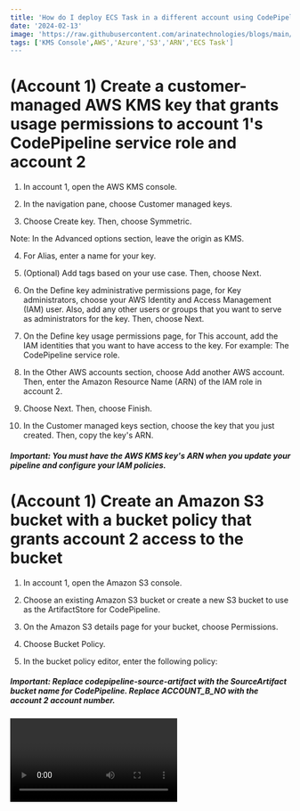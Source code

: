 ```yaml
---
title: 'How do I deploy ECS Task in a different account using CodePipeline that uses CodeDeploy'
date: '2024-02-13'
image: 'https://raw.githubusercontent.com/arinatechnologies/blogs/main/smcodepipeline.webp'
tags: ['KMS Console',AWS','Azure','S3','ARN','ECS Task']
---
```

# (Account 1) Create a customer-managed AWS KMS key that grants usage permissions to account 1's CodePipeline service role and account 2
1. In account 1, open the AWS KMS console.

2. In the navigation pane, choose Customer managed keys.

3. Choose Create key. Then, choose Symmetric.

Note: In the Advanced options section, leave the origin as KMS.

4. For Alias, enter a name for your key.

5. (Optional) Add tags based on your use case. Then, choose Next.

6. On the Define key administrative permissions page, for Key administrators, choose your AWS Identity and Access Management (IAM) user. Also, add any other users or groups that you want to serve as administrators for the key. Then, choose Next.

7. On the Define key usage permissions page, for This account, add the IAM identities that you want to have access to the key. For example: The CodePipeline service role.

8. In the Other AWS accounts section, choose Add another AWS account. Then, enter the Amazon Resource Name (ARN) of the IAM role in account 2.

9. Choose Next. Then, choose Finish.

10. In the Customer managed keys section, choose the key that you just created. Then, copy the key's ARN.

##### Important: You must have the AWS KMS key's ARN when you update your pipeline and configure your IAM policies.

# (Account 1) Create an Amazon S3 bucket with a bucket policy that grants account 2 access to the bucket
1. In account 1, open the Amazon S3 console.

2. Choose an existing Amazon S3 bucket or create a new S3 bucket to use as the ArtifactStore for CodePipeline.

3. On the Amazon S3 details page for your bucket, choose Permissions.

4. Choose Bucket Policy.

5. In the bucket policy editor, enter the following policy:

##### Important: Replace codepipeline-source-artifact with the SourceArtifact bucket name for CodePipeline. Replace ACCOUNT_B_NO with the account 2 account number.

<Video id="7pY1LNxlIso" title="How do I deploy ECS Task in a different account using CodePipeline that uses CodeDeploy"/>


{
  "Version": "2012-10-17",
  "Statement": [
      {
          "Effect": "Allow",
          "Principal": {
              "Service": "logs.us-east-1.amazonaws.com"
          },
          "Action": "s3:GetBucketAcl",
          "Resource": "arn:aws:s3:::current-account-pipeline-bucket",
          "Condition": {
              "StringEquals": {
                  "aws:SourceAccount": " <<Account 1>>"
              },
              "ArnLike": {
                  "aws:SourceArn": "arn:aws:logs:us-east-1: <<Account 1>>:*"
              }
          }
      },
      {
          "Effect": "Allow",
          "Principal": {
              "Service": "logs.us-east-1.amazonaws.com"
          },
          "Action": "s3:PutObject",
          "Resource": "arn:aws:s3:::current-account-pipeline-bucket/*",
          "Condition": {
              "StringEquals": {
                  "aws:SourceAccount": " <<Account 1>>",
                  "s3:x-amz-acl": "bucket-owner-full-control"
              }
          }
      },
      {
          "Effect": "Allow",
          "Principal": {
              "AWS": "arn:aws:iam::<<Account2>>:root"
          },
          "Action": [
              "s3:Get*",
              "s3:Put*"
          ],
          "Resource": "arn:aws:s3:::current-account-pipeline-bucket/*"
      },
      {
          "Effect": "Allow",
          "Principal": {
              "AWS": "arn:aws:iam::<<Account2>>:root"
          },
          "Action": "s3:ListBucket",
          "Resource": "arn:aws:s3:::current-account-pipeline-bucket"
      }
  ]
  }Copy CodeCopy CodeCopy CodeCopy CodeCopy CodeCopy CodeCopy CodeCopy CodeCopy Code
6. Choose Save.

# (Account 2) Create a cross-account IAM role
### Create an IAM policy that allows the following:
a. The pipeline in account 1 to assume the cross-account IAM role in account 2

b. CodePipeline and CodeDeploy API actions

c. Amazon S3 API actions related to the SourceArtifact

1. In account 2, open the IAM console.

2. In the navigation pane, choose Policies. Then, choose Create policy.

3. Choose the JSON tab. Then, enter the following policy into the JSON editor:

Important: Replace codepipeline-source-artifact with your pipeline's Artifact store's bucket name.

{
    "Version": "2012-10-17",
    "Statement": [
        {
            "Effect": "Allow",
            "Action": [
                "s3:List*",
                "s3:DeleteObjectVersion",
                "s3:*Object",
                "s3:CreateJob",
                "s3:Put*",
                "s3:Get*"
            ],
            "Resource": [
                "arn:aws:s3:::current-account-pipeline-bucket/*"
            ]
        },
        {
            "Action": [
                "kms:DescribeKey",
                "kms:GenerateDataKey",
                "kms:Decrypt",
                "kms:CreateGrant",
                "kms:ReEncrypt*",
                "kms:Encrypt"
            ],
            "Resource": [
                "arn:aws:kms:us-east-1: <<Account 1>>:key/f031942c-5c7b-4e9f-9215-56be4cddab51"
            ],
            "Effect": "Allow",
            "Sid": "KMSAccess"
        },
        {
            "Effect": "Allow",
            "Action": [
                "s3:Get*",
                "s3:ListBucket"
            ],
            "Resource": [
                "arn:aws:s3:::current-account-pipeline-bucket"
            ]
        },
        {
            "Effect": "Allow",
            "Action": [
                "cloudformation:*",
                "iam:PassRole"
            ],
            "Resource": "*"
        }
    ]
}Copy CodeCopy CodeCopy CodeCopy CodeCopy CodeCopy CodeCopy CodeCopy CodeCopy Code
4. Choose Review policy.

5. For Name, enter a name for the policy.

6. Choose Create policy.

# Create a second IAM policy that allows AWS KMS API actions
1. In account 2, open the IAM console.

2. In the navigation pane, choose Policies. Then, choose Create policy.

3. Choose the JSON tab. Then, enter the following policy into the JSON editor:

Important: Replace arn:aws:kms:REGION:ACCOUNT_A_NO:key/key-id with your AWS KMS key's ARN that you copied earlier.

{
      "Action": [
        "kms:DescribeKey",
        "kms:GenerateDataKey",
        "kms:Decrypt",
        "kms:CreateGrant",
        "kms:ReEncrypt*",
        "kms:Encrypt"
    ],
    "Resource": [
        "arn:aws:kms:us-east-1: <<Account 1>>:key/f031942c-5c7b-4e9f-9215-56be4cddab51"
    ],
    "Effect": "Allow",
    "Sid": "KMSAccess"
  }Copy CodeCopy CodeCopy CodeCopy CodeCopy CodeCopy CodeCopy CodeCopy CodeCopy Code
4. Choose Review policy.

5. For Name, enter a name for the policy.

6. Choose Create policy.

# Create the cross-account IAM role using the policies that you created
1. In account 2, open the IAM console.

2. In the navigation pane, choose Roles.

3. Choose Create role.

4. Choose Another AWS account.

5. For Account ID, enter the account 1 account ID.

6. Choose Next: Permissions. Then, complete the steps to create the IAM role.

7. Attach the cross-account role policy and KMS key policy to the role that you created. For instructions, see Adding and removing IAM identity permissions.

# (Account 1) Add the AssumeRole permission to the account 1 CodePipeline service role to allow it to assume the cross-account role in account 2
1. In account 1, open the IAM console.

2. In the navigation pane, choose Roles.

3. Choose the IAM service role that you're using for CodePipeline.

4. Choose Add inline policy.

5. Choose the JSON tab. Then, enter the following policy into the JSON editor:

##### Important: Replace ACCOUNT_B_NO with the account 2 account number.

{
  "Version": "2012-10-17",
  "Statement": {
    "Effect": "Allow",
    "Action": "sts:AssumeRole",
    "Resource": [
      "arn:aws:iam::ACCOUNT_B_NO:role/*"
    ]
  }
}Copy CodeCopy CodeCopy CodeCopy CodeCopy CodeCopy CodeCopy CodeCopy CodeCopy Code
6. Choose Review policy, and then create the policy.

# (Account 2) Create a service role for CodeDeploy and if using EC2 you need to also setup AutoScaling for EC2 service role that includes the required permissions for the services deployed by the stack
Note:

1. In account 2, open the IAM console.

2. In the navigation pane, choose Roles.

3. Create a role for AWS CloudFormation to use when launching services on your behalf.

4. Apply permissions to your role based on your use case.

##### Important: Make sure that your trust policy allows resources in Account 1: << Account 1 >> 0 to access services that are deployed by the stack.

# (Account 1) Update the CodePipeline configuration to include the resources associated with account 2
Note: If you receive errors when running AWS Command Line Interface (AWS CLI) commands, confirm that you're running a recent version of the AWS CLI.

You can't use the CodePipeline console to create or edit a pipeline that uses resources associated with another account. However, you can use the console to create the general structure of the pipeline. Then, you can use the AWS CLI to edit the pipeline and add the resources associated with the other account. Or, you can update a current pipeline with the resources for the new pipeline. For more information, see Create a pipeline in CodePipeline.

1. Get the pipeline JSON structure by running the following AWS CLI command:

aws codepipeline get-pipeline --name MyFirstPipeline &gt;pipeline.jsonCopy CodeCopy CodeCopy CodeCopy CodeCopy CodeCopy CodeCopy CodeCopy CodeCopy Code
2. In your local pipeline.json file, confirm that the encryptionKey ID under artifactStore contains the ID with the AWS KMS key's ARN.

Note: For more information on pipeline structure, see create-pipeline in the AWS CLI Command Reference.

Note: The RoleArn inside the "name": "Deploy" configuration JSON structure for your pipeline is the role for the CodePipeline role in Account 2. This is IMPORTANT as using this role the pipeline in Account 1 will be able to know the ECS Service/task is in which account.

4. Verify that the role is updated for both of the following:

a. The RoleArn inside the action configuration JSON structure for your pipeline.

b. The roleArn outside the action configuration JSON structure for your pipeline.

Note: In the following code example, RoleArn is the role passed to AWS CloudFormation to launch the stack. CodePipeline uses roleArn to operate an AWS CloudFormation stack.

{
"pipeline": {
  "name": "svc-pipeline",
  "roleArn": "arn:aws:iam:: <<Account 1>>:role/codepipeline-role",
  "artifactStores": {
      "eu-west-2": {
          "type": "S3",
          "location": "codepipeline-eu-west-2-419402304744",
          "encryptionKey": {
              "id": "arn:aws:kms:us-east-1: <<Account 1>>:key/f031942c-5c7b-4e9f-9215-56be4cddab51",
              "type": "KMS"
          }
      },
      "us-east-1": {
          "type": "S3",
          "location": "codepipeline-us-east-1- <<Account 1>>"
      }
  },
  "stages": [
      {
          "name": "Source",
          "actions": [
              {
                  "name": "Source",
                  "actionTypeId": {
                      "category": "Source",
                      "owner": "AWS",
                      "provider": "CodeCommit",
                      "version": "1"
                  },
                  "runOrder": 1,
                  "configuration": {
                      "BranchName": "develop",
                      "OutputArtifactFormat": "CODE_ZIP",
                      "PollForSourceChanges": "false",
                      "RepositoryName": "my-ecs-service"
                  },
                  "outputArtifacts": [
                      {
                          "name": "SourceArtifact"
                      }
                  ],
                  "inputArtifacts": [],
                  "region": "us-east-1"
              }
          ]
      },
      {
          "name": "TST_Develop",
          "actions": [
              {
                  "name": "Build-TST",
                  "actionTypeId": {
                      "category": "Build",
                      "owner": "AWS",
                      "provider": "CodeBuild",
                      "version": "1"
                  },
                  "runOrder": 1,
                  "configuration": {
                      "ProjectName": "codebuild-project"
                  },
                  "outputArtifacts": [
                      {
                          "name": "BuildArtifact"
                      }
                  ],
                  "inputArtifacts": [
                      {
                          "name": "SourceArtifact"
                      }
                  ],
                  "region": "us-east-1"
              },
              {
                  "name": "Build-Docker",
                  "actionTypeId": {
                      "category": "Build",
                      "owner": "AWS",
                      "provider": "CodeBuild",
                      "version": "1"
                  },
                  "runOrder": 2,
                  "configuration": {
                      "PrimarySource": "SourceArtifact",
                      "ProjectName": "codebuild_docker_prj"
                  },
                  "outputArtifacts": [
                      {
                          "name": "ImagedefnArtifactTST"
                      }
                  ],
                  "inputArtifacts": [
                      {
                          "name": "SourceArtifact"
                      },
                      {
                          "name": "BuildArtifactTST"
                      }
                  ],
                  "region": "us-east-1"
              },
              {
                  "name": "Deploy",
                  "actionTypeId": {
                      "category": "Deploy",
                      "owner": "AWS",
                      "provider": "ECS",
                      "version": "1"
                  },
                  "runOrder": 3,
                  "configuration": {
                      "ClusterName": "<<Account2>>-ecs",
                      "ServiceName": "<<Account2>>-service"
                  },
                  "outputArtifacts": [],
                  "inputArtifacts": [
                      {
                          "name": "ImagedefnArtifactTST"
                      }
                  ],
                  "roleArn": "arn:aws:iam::<<Account2>>:role/codepipeline-role",
                  "region": "eu-west-2"
              }
          ]
      }
  ],
  "version": 3,
  "pipelineType": "V1"
},
"metadata": {
  "pipelineArn": "arn:aws:codepipeline:us-east-1: <<Account 1>>:pipeline",
  "created": "2024-01-25T16:53:19.957000-06:00",
  "updated": "2024-01-25T18:57:07.565000-06:00"
    }
}Copy CodeCopy CodeCopy CodeCopy CodeCopy CodeCopy CodeCopy CodeCopy CodeCopy Code
5. Remove the metadata configuration from the pipeline.json file. For example:

"metadata": {
  "pipelineArn": "arn:aws:codepipeline:us-east-1: <<Account 1>>:Account1-pipeline",
  "created": "2024-01-25T16:53:19.957000-06:00",
  "updated": "2024-01-25T18:57:07.565000-06:00"
}Copy CodeCopy CodeCopy CodeCopy CodeCopy CodeCopy CodeCopy CodeCopy CodeCopy Code
Important: To align with proper JSON formatting, remove the comma before the metadata section.

6. (Optional) To create a pipeline and update the JSON structure, run the following command to update the pipeline with the new configuration file:

aws codepipeline update-pipeline --cli-input-json file://pipeline.jsonCopy CodeCopy CodeCopy CodeCopy CodeCopy CodeCopy CodeCopy CodeCopy CodeCopy Code
7. (Optional) To use a current pipeline and update the JSON structure, run the following command to create a new pipeline:

aws codepipeline create-pipeline --cli-input-json file://pipeline.jsonCopy CodeCopy CodeCopy CodeCopy CodeCopy CodeCopy CodeCopy CodeCopy CodeCopy Code
##### Important: In your pipeline.json file, make sure that you change the name of your new pipeline.

Deploy ECS tasks across accounts seamlessly with CodePipeline and CodeDeploy for efficient multi-account management.




                                       